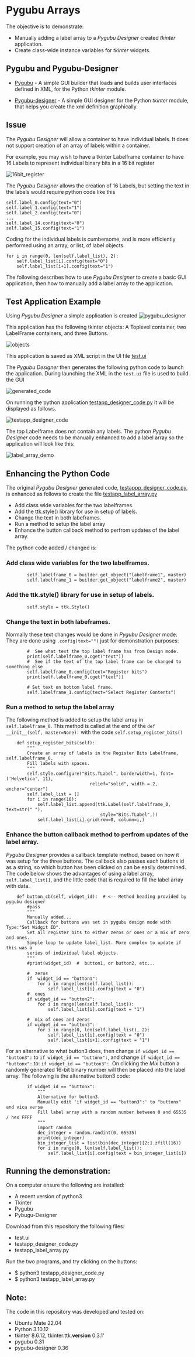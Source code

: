 # Pygubu Arrays

The objective is to demonstrate: 

* Manually adding a label array to a *Pygubu Designer* created *tkinter* application. 
* Create class-wide instance variables for *tkinter* widgets.

## Pygubu and Pygubu-Designer 

* [Pygubu](https://pypi.org/project/pygubu/) - A simple GUI builder that loads and builds user interfaces defined in XML, for the Python *tkinter* module.

* [Pygubu-designer](https://pypi.org/project/pygubu-designer/) - A simple GUI designer for the Python *tkinter* module, that helps you create the xml definition graphically.

## Issue

The *Pygubu Designer* will allow a container to have individual labels. It does not support creation of an array of labels within a container.

For example, you may wish to have a tkinter Labelframe container to have 16 Labels to represent individual binary bits in a 16 bit register

![16bit_register](/images/16bit_register.png)

The *Pygubu Designer* allows the creation of 16 Labels, but setting the text in the labels would require python code like this
```
self.label_0.config(text="0")
self.label_1.config(text="1")
self.label_2.config(text="0")
...
self.label_14.config(text="0")
self.label_15.config(text="1")
```
Coding for the individual labels is cumbersome, and is more efficiently performed using an array, or list, of label objects.
```
for i in range(0, len(self.label_list), 2):
    self.label_list[i].config(text="0")
    self.label_list[i+1].config(text="1")
```
The following describes how to use *Pygubu Designer* to create a basic GUI application, then how to manually add a label array to the application.

## Test Application Example

Using *Pygubu Designer* a simple application is created 
![pygubu_designer](/images/pygubu_designer.png)

This application has the following tkinter objects: A Toplevel container, two LabelFrame containers, and three Buttons.

![objects](/images/objects.png)

This application is saved as XML script in the UI file [test.ui](test.ui)

The *Pygubu Designer* then generates the following python code to launch the application. During launching the XML in the `test.ui` file is used to build the GUI

![generated_code](/images/generated_code.png)

On running the python application [testapp_designer_code.py](testapp_designer_code.py) it will be displayed as follows.

![testapp_designer_code](/images/testapp_designer_code.png)

The top Labelframe does not contain any labels. The python *Pygubu Designer* code needs to be manually enhanced to add a label array so the application will look like this:

![label_array_demo](/images/label_array_demo.png)

## Enhancing the Python Code

The original *Pygubu Designer* generated code, [testappp_designer_code.py](testapp_designer_code.py), is enhanced as follows to create the file [testapp_label_array.py](testapp_label_array.py)

* Add class wide variables for the two labelframes.
* Add the ttk.style() library for use in setup of labels.
* Change the text in both labeframes.
* Run a method to setup the label array
* Enhance the button callback method to perfrom updates of the label array.

The python code added / changed is:

### Add class wide variables for the two labelframes.
```
        self.labelframe_0 = builder.get_object("labelframe1", master)
        self.labelframe_1 = builder.get_object("labelframe2", master)
```

### Add the ttk.style() library for use in setup of labels.
```
        self.style = ttk.Style()
```

###  Change the text in both labeframes.
Normally these text changes would be done in *Pygubu Designer* mode. They are done using `.config(text="")` just for demonstration purposes: 
```
        #  See what text the top label frame has from Design mode.
        print(self.labelframe_0.cget("text"))
        #  See if the text of the top label frame can be changed to something else
        self.labelframe_0.config(text="Register bits")
        print(self.labelframe_0.cget("text"))

        # Set text on bottom label frame.
        self.labelframe_1.config(text="Select Register Contents")
```

### Run a method to setup the label array
The following method is added to setup the label array in `self.labelframe_0`. This method is called at the end of the `def __init__(self, master=None):` with the code `self.setup_register_bits()`

```
    def setup_register_bits(self):
        """
        Create an array of labels in the Register Bits Labelframe, self.labelframe_0.
        Fill labels with spaces.
        """
        self.style.configure("Bits.TLabel", borderwidth=1, font=('Helvetica', 11),
                                relief="solid", width = 2, anchor="center")
        self.label_list = []
        for i in range(16):
            self.label_list.append(ttk.Label(self.labelframe_0, text=str(" "),
                                    style="Bits.TLabel",))
            self.label_list[i].grid(row=0, column=i,)
```
###  Enhance the button callback method to perfrom updates of the label array.
*Pygubu Designer* provides a callback template method, based on how it was setup for the three buttons. The callback also passes each buttons id as a string, so which button has been clicked on can be easily determined. The code below shows the advantages of using a label array, `self.label_list[]`, and the little code that is required to fill the label array with data.

```
    def button_cb(self, widget_id):  # <-- Method heading provided by pygubu designer
        #pass
        """
        Manually added...
        Callback for buttons was set in pygubu design mode with Type:"Set Widgit ID".
        Set all register bits to either zeros or ones or a mix of zero and ones.
        Simple loop to update label_list. More complex to update if this was a
        series of individual label objects.
        """
        #print(widget_id)  #  button1, or button2, etc...

        #  zeros
        if  widget_id == "button1":
            for i in range(len(self.label_list)):
                self.label_list[i].config(text = "0")
        #  ones
        if widget_id == "button2":
            for i in range(len(self.label_list)):
                self.label_list[i].config(text = "1")

        #  mix of ones and zeros
        if widget_id == "button3":
            for i in range(0, len(self.label_list), 2):
                self.label_list[i].config(text = "0")
                self.label_list[i+1].config(text = "1")
```

For an alternative to what button3 does, then change `if widget_id == "button3":` to `if widget_id == "buttonx":`, and change  `if widget_id == "buttonx":` to: `if widget_id == "button3":`. On clicking the *Mix* button a randomly generated 16-bit binary number will then be placed into the label array. The following is the alternative button3 code:

```
        if widget_id == "buttonx":
            """
            Alternative for button3.
            Manually edit 'if widget_id == "button3":' to "buttonx" and vica versa
            Fill label array with a random number between 0 and 65535 / hex FFFF
            """
            import random
            dec_integer = random.randint(0, 65535)
            print(dec_integer)
            bin_integer_list = list(bin(dec_integer)[2:].zfill(16))
            for i in range(0, len(self.label_list)):
                self.label_list[i].config(text = bin_integer_list[i])
```
## Running the demonstration:

On a computer ensure the following are installed:
* A recent version of python3
* Tkinter
* Pygubu
* Pybugu-Designer

Download from this repository the following files:
* test.ui
* testapp_designer_code.py
* testapp_label_array.py

Run the two programs, and try clicking on the buttons:
* $ python3 testapp_designer_code.py
* $ python3 testapp_label_array.py

## Note:
The code in this repository was developed and tested on:
* Ubuntu Mate 22.04
* Python 3.10.12
* tkinter 8.6.12, tkinter.ttk.__version__ 0.3.1'
* pygubu 0.31 
* pygubu-designer 0.36 










